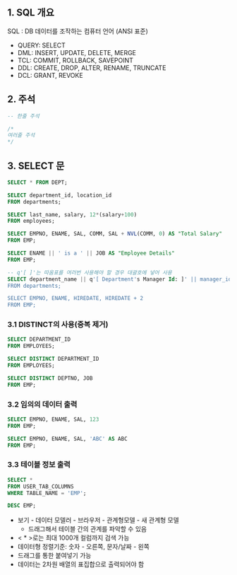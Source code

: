 ## 1. SQL 개요
SQL : DB 데이터를 조작하는 컴퓨터 언어
(ANSI 표준)

* QUERY: SELECT 
* DML: INSERT, UPDATE, DELETE, MERGE
* TCL: COMMIT, ROLLBACK, SAVEPOINT
* DDL: CREATE, DROP, ALTER, RENAME, TRUNCATE
* DCL: GRANT, REVOKE

## 2. 주석
```SQL
-- 한줄 주석

/*
여러줄 주석
*/
```


## 3. SELECT 문
```SQL
SELECT * FROM DEPT;

SELECT department_id, location_id
FROM departments;

SELECT last_name, salary, 12*(salary+100)
FROM employees;

SELECT EMPNO, ENAME, SAL, COMM, SAL + NVL(COMM, 0) AS "Total Salary"
FROM EMP;

SELECT ENAME || ' is a ' || JOB AS "Employee Details"
FROM EMP;

-- q'[ ]'는 따옴표를 여러번 사용해야 할 경우 대괄호에 넣어 사용
SELECT department_name || q'[ Department's Manager Id: ]' || manager_id AS "Department and Manager"
FROM departments;

SELECT EMPNO, ENAME, HIREDATE, HIREDATE + 2 
FROM EMP;
```


### 3.1 DISTINCT의 사용(중복 제거)
```SQL
SELECT DEPARTMENT_ID
FROM EMPLOYEES;

SELECT DISTINCT DEPARTMENT_ID
FROM EMPLOYEES;

SELECT DISTINCT DEPTNO, JOB
FROM EMP;
```


### 3.2 임의의 데이터 출력
```SQL
SELECT EMPNO, ENAME, SAL, 123
FROM EMP;

SELECT EMPNO, ENAME, SAL, 'ABC' AS ABC
FROM EMP;
```


### 3.3 테이블 정보 출력
```SQL
SELECT *
FROM USER_TAB_COLUMNS
WHERE TABLE_NAME = 'EMP';

DESC EMP;
```

- 보기 - 데이터 모델러 - 브라우저 - 관계형모델 - 새 관계형 모델
  - 드래그해서 테이블 간의 관계를 파악할 수 있음
- < * >로는 최대 1000개 컬럼까지 검색 가능
- 데이터형 정렬기준: 숫자 - 오른쪽, 문자/날짜 - 왼쪽
- 드래그를 통한 붙여넣기 가능
- 데이터는 2차원 배열의 표집합으로 출력되어야 함
